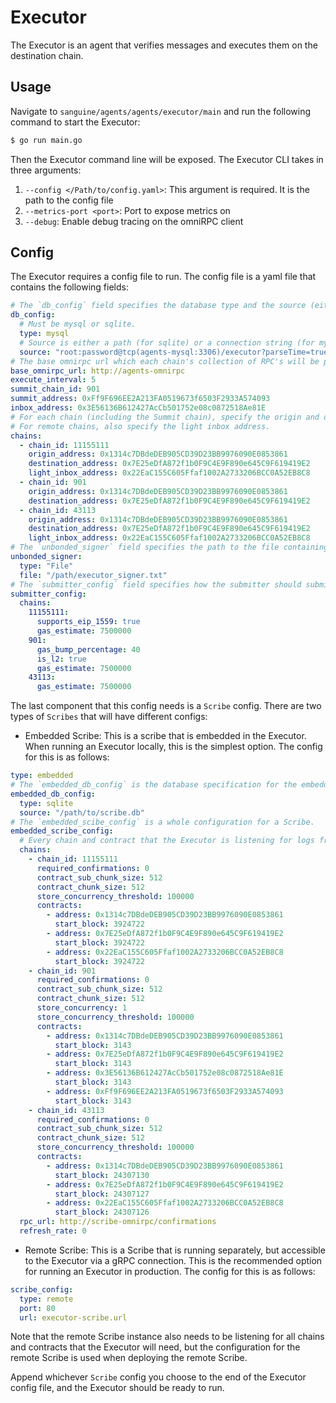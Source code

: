# Executor

The Executor is an agent that verifies messages and executes them on the destination chain.

## Usage

Navigate to `sanguine/agents/agents/executor/main` and run the following command to start the Executor:

```bash
$ go run main.go
```
Then the Executor command line will be exposed. The Executor CLI takes in three arguments:
1. `--config </Path/to/config.yaml>`: This argument is required. It is the path to the config file
2. `--metrics-port <port>`: Port to expose metrics on
3. `--debug`: Enable debug tracing on the omniRPC client

## Config

The Executor requires a config file to run. The config file is a yaml file that contains the following fields:

```yaml
# The `db_config` field specifies the database type and the source (either a path or a connection string).
db_config:
  # Must be mysql or sqlite.
  type: mysql
  # Source is either a path (for sqlite) or a connection string (for mysql).
  source: "root:password@tcp(agents-mysql:3306)/executor?parseTime=true"
# The base omnirpc url which each chain's collection of RPC's will be proxied through.
base_omnirpc_url: http://agents-omnirpc
execute_interval: 5
summit_chain_id: 901
summit_address: 0xFf9F696EE2A213FA0519673f6503F2933A574093
inbox_address: 0x3E56136B612427AcCb501752e08c0872518Ae81E
# For each chain (including the Summit chain), specify the origin and destination addresses.
# For remote chains, also specify the light inbox address.
chains:
  - chain_id: 11155111
    origin_address: 0x1314c7DBdeDEB905CD39D23BB9976090E0853861
    destination_address: 0x7E25eDfA872f1b0F9C4E9F890e645C9F619419E2
    light_inbox_address: 0x22EaC155C605Ffaf1002A2733206BCC0A52EB8C8
  - chain_id: 901
    origin_address: 0x1314c7DBdeDEB905CD39D23BB9976090E0853861
    destination_address: 0x7E25eDfA872f1b0F9C4E9F890e645C9F619419E2
  - chain_id: 43113
    origin_address: 0x1314c7DBdeDEB905CD39D23BB9976090E0853861
    destination_address: 0x7E25eDfA872f1b0F9C4E9F890e645C9F619419E2
    light_inbox_address: 0x22EaC155C605Ffaf1002A2733206BCC0A52EB8C8
# The `unbonded_signer` field specifies the path to the file containing the private key of the signer
unbonded_signer:
  type: "File"
  file: "/path/executor_signer.txt"
# The `submitter_config` field specifies how the submitter should submit messages to the chains.
submitter_config:
  chains:
    11155111:
      supports_eip_1559: true
      gas_estimate: 7500000
    901:
      gas_bump_percentage: 40
      is_l2: true
      gas_estimate: 7500000
    43113:
      gas_estimate: 7500000
```

The last component that this config needs is a `Scribe` config. There are two types of `Scribes` that will have different configs:
* Embedded Scribe: This is a scribe that is embedded in the Executor. When running an Executor locally, this is the simplest option. The config for this is as follows:
```yaml
type: embedded
# The `embedded_db_config` is the database specification for the embedded Scribe.
embedded_db_config:
  type: sqlite
  source: "/path/to/scribe.db"
# The `embedded_scibe_config` is a whole configuration for a Scribe.
embedded_scribe_config:
  # Every chain and contract that the Executor is listening for logs from must be specified here.
  chains:
    - chain_id: 11155111
      required_confirmations: 0
      contract_sub_chunk_size: 512
      contract_chunk_size: 512
      store_concurrency_threshold: 100000
      contracts:
        - address: 0x1314c7DBdeDEB905CD39D23BB9976090E0853861
          start_block: 3924722
        - address: 0x7E25eDfA872f1b0F9C4E9F890e645C9F619419E2
          start_block: 3924722
        - address: 0x22EaC155C605Ffaf1002A2733206BCC0A52EB8C8
          start_block: 3924722
    - chain_id: 901
      required_confirmations: 0
      contract_sub_chunk_size: 512
      contract_chunk_size: 512
      store_concurrency: 1
      store_concurrency_threshold: 100000
      contracts:
        - address: 0x1314c7DBdeDEB905CD39D23BB9976090E0853861
          start_block: 3143
        - address: 0x7E25eDfA872f1b0F9C4E9F890e645C9F619419E2
          start_block: 3143
        - address: 0x3E56136B612427AcCb501752e08c0872518Ae81E
          start_block: 3143
        - address: 0xFf9F696EE2A213FA0519673f6503F2933A574093
          start_block: 3143
    - chain_id: 43113
      required_confirmations: 0
      contract_sub_chunk_size: 512
      contract_chunk_size: 512
      store_concurrency_threshold: 100000
      contracts:
        - address: 0x1314c7DBdeDEB905CD39D23BB9976090E0853861
          start_block: 24307130
        - address: 0x7E25eDfA872f1b0F9C4E9F890e645C9F619419E2
          start_block: 24307127
        - address: 0x22EaC155C605Ffaf1002A2733206BCC0A52EB8C8
          start_block: 24307126
  rpc_url: http://scribe-omnirpc/confirmations
  refresh_rate: 0
```

* Remote Scribe: This is a Scribe that is running separately, but accessible to the Executor via a gRPC connection. This is the recommended option for running an Executor in production. The config for this is as follows:
```yaml
scribe_config:
  type: remote
  port: 80
  url: executor-scribe.url
```
Note that the remote Scribe instance also needs to be listening for all chains and contracts that the Executor will need, but the configuration for the remote Scribe is used when deploying the remote Scribe.

Append whichever `Scribe` config you choose to the end of the Executor config file, and the Executor should be ready to run.
